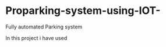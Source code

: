 # Proparking-system-using-IOT-
Fully automated Parking system

  In this project i have used 
  
    
    
    
    
